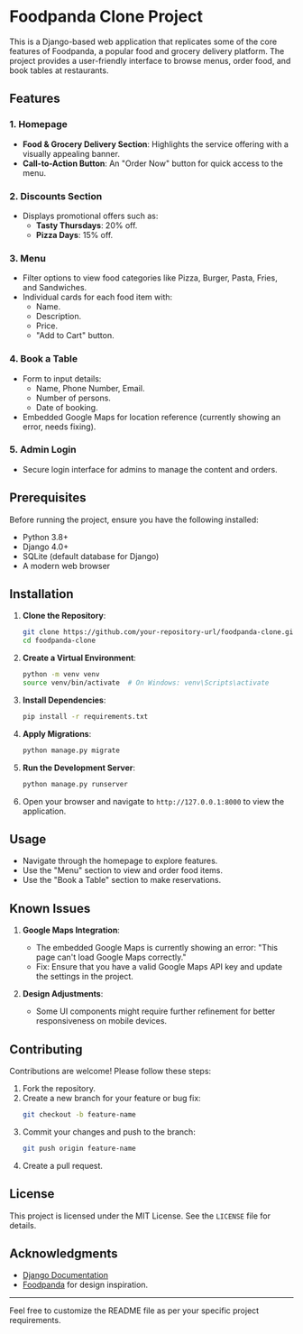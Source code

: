 # Foodpanda Clone Project

This is a Django-based web application that replicates some of the core features of Foodpanda, a popular food and grocery delivery platform. The project provides a user-friendly interface to browse menus, order food, and book tables at restaurants.

## Features

### 1. Homepage
- **Food & Grocery Delivery Section**: Highlights the service offering with a visually appealing banner.
- **Call-to-Action Button**: An "Order Now" button for quick access to the menu.

### 2. Discounts Section
- Displays promotional offers such as:
  - **Tasty Thursdays**: 20% off.
  - **Pizza Days**: 15% off.

### 3. Menu
- Filter options to view food categories like Pizza, Burger, Pasta, Fries, and Sandwiches.
- Individual cards for each food item with:
  - Name.
  - Description.
  - Price.
  - "Add to Cart" button.

### 4. Book a Table
- Form to input details:
  - Name, Phone Number, Email.
  - Number of persons.
  - Date of booking.
- Embedded Google Maps for location reference (currently showing an error, needs fixing).

### 5. Admin Login
- Secure login interface for admins to manage the content and orders.

## Prerequisites

Before running the project, ensure you have the following installed:
- Python 3.8+
- Django 4.0+
- SQLite (default database for Django)
- A modern web browser

## Installation

1. **Clone the Repository**:
   ```bash
   git clone https://github.com/your-repository-url/foodpanda-clone.git
   cd foodpanda-clone
   ```

2. **Create a Virtual Environment**:
   ```bash
   python -m venv venv
   source venv/bin/activate  # On Windows: venv\Scripts\activate
   ```

3. **Install Dependencies**:
   ```bash
   pip install -r requirements.txt
   ```

4. **Apply Migrations**:
   ```bash
   python manage.py migrate
   ```

5. **Run the Development Server**:
   ```bash
   python manage.py runserver
   ```

6. Open your browser and navigate to `http://127.0.0.1:8000` to view the application.

## Usage

- Navigate through the homepage to explore features.
- Use the "Menu" section to view and order food items.
- Use the "Book a Table" section to make reservations.

## Known Issues

1. **Google Maps Integration**:
   - The embedded Google Maps is currently showing an error: "This page can't load Google Maps correctly."
   - Fix: Ensure that you have a valid Google Maps API key and update the settings in the project.

2. **Design Adjustments**:
   - Some UI components might require further refinement for better responsiveness on mobile devices.

## Contributing

Contributions are welcome! Please follow these steps:
1. Fork the repository.
2. Create a new branch for your feature or bug fix:
   ```bash
   git checkout -b feature-name
   ```
3. Commit your changes and push to the branch:
   ```bash
   git push origin feature-name
   ```
4. Create a pull request.

## License

This project is licensed under the MIT License. See the `LICENSE` file for details.

## Acknowledgments

- [Django Documentation](https://docs.djangoproject.com/)
- [Foodpanda](https://www.foodpanda.com/) for design inspiration.

---

Feel free to customize the README file as per your specific project requirements.

